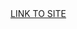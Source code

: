 <div class="site">
  <a href="https://modeldog8197.github.io/vivriti/inde.html">LINK TO SITE</a>
</div>  
    

